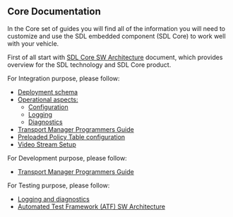 ## Core Documentation

In the Core set of guides you will find all of the information you will need to customize and use the SDL embedded component (SDL Core) to work well with your vehicle.

First of all start with [SDL Core SW Architecture](../software-architecture-document/table-of-contents/) document, which provides overview for the SDL technology and SDL Core product.

For Integration purpose, please follow:

- [Deployment schema](../software-architecture-document/deployment-view/#49-deployment-view/)
- [Operational aspects:](../software-architecture-document/operational-view/#410-operational-view/)
    - [Configuration](../software-architecture-document/operational-view/#sdl-configuration)
    - [Logging](../software-architecture-document/operational-view/#logging-configuration)
    - [Diagnostics](../software-architecture-document/operational-view/#diagnostics)
- [Transport Manager Programmers Guide](../transport-manager-programming/)
- [Preloaded Policy Table configuration](../configuration/preloaded-policy-table/)
- [Video Stream Setup](../video-streaming-setup/)

For Development purpose, please follow:

- [Transport Manager Programmers Guide](../transport-manager-programming/)

For Testing purpose, please follow:

- [Logging and diagnostics](../software-architecture-document/operational-view/#logging-configuration)
- [Automated Test Framework (ATF) SW Architecture](../atf/table-of-contents/)
